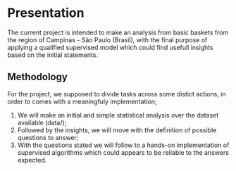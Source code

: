 # Presentation

The current project is intended to make an analysis from basic baskets from the region of Campinas - São Paulo (Brasil), with the final purpose of applying a qualified supervised model which could find usefull insights based on the initial statements.

## Methodology

For the project, we supposed to divide tasks across some distict actions, in order to comes with a meaningfuly implementation;

1. We will make an initial and simple statistical analysis over the dataset available (data/);
2. Followed by the insights, we will move with the definition of possible questions to answer;
3. With the questions stated we will follow to a hands-on implementation of supervised algorithms which could appears to be reliable to the answers expected.
